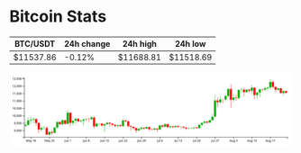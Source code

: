 # Bitcoin Stats

BTC/USDT|24h change|24h high|24h low|
|---|---|---|---|
|$11537.86|-0.12%|$11688.81|$11518.69|

<img src="./chart.svg">
